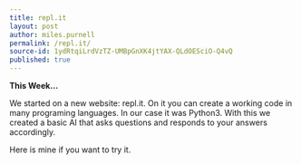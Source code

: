 ```yaml
---
title: repl.it
layout: post
author: miles.purnell
permalink: /repl.it/
source-id: 1ydRtqiLrdVzTZ-UMBpGnXK4jtYAX-QLdOESciO-Q4vQ
published: true
---
```

**This Week…**

We started on a new website: repl.it. On it you can create a working code in many programing languages. In our case it was Python3. With this we created a basic AI that asks questions and responds to your answers accordingly.

Here is mine if you want to try it. 

<script src="//repl.it/embed/HPdS/4.js"></script>
